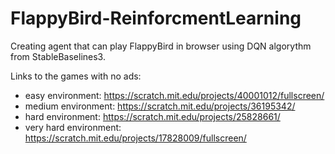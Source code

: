 # FlappyBird-ReinforcmentLearning
Creating agent that can play FlappyBird in browser using DQN algorythm from StableBaselines3.

Links to the games with no ads:
- easy environment: https://scratch.mit.edu/projects/40001012/fullscreen/
- medium environment: https://scratch.mit.edu/projects/36195342/
- hard environment: https://scratch.mit.edu/projects/25828661/
- very hard environment: https://scratch.mit.edu/projects/17828009/fullscreen/
